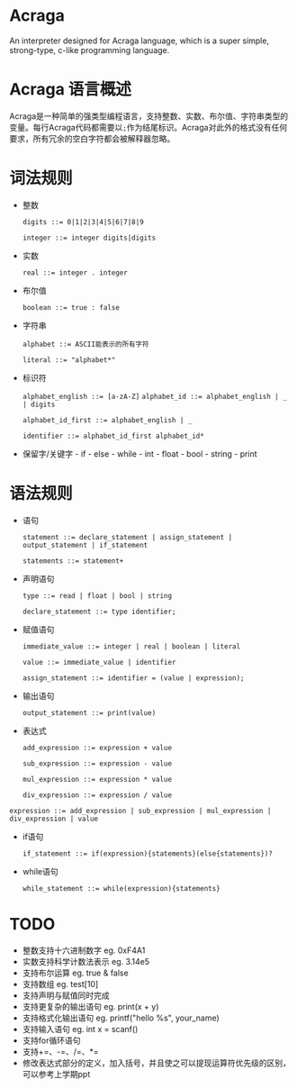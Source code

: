 # Acraga
An interpreter designed for Acraga language, which is a super simple, strong-type, c-like programming language.

# Acraga 语言概述


Acraga是一种简单的强类型编程语言，支持整数、实数、布尔值、字符串类型的变量。每行Acraga代码都需要以`;`作为结尾标识。Acraga对此外的格式没有任何要求，所有冗余的空白字符都会被解释器忽略。


# 词法规则

 - 整数

   `digits ::= 0|1|2|3|4|5|6|7|8|9`

   `integer ::= integer digits|digits`

 - 实数

   `real ::= integer . integer`

 - 布尔值

   `boolean ::= true : false`

 - 字符串

   `alphabet ::= ASCII能表示的所有字符`

   `literal ::= "alphabet*"`

 - 标识符

    `alphabet_english ::= [a-zA-Z]`
    `alphabet_id ::= alphabet_english | _ | digits`

    `alphabet_id_first ::= alphabet_english | _`

    `identifier ::= alphabet_id_first alphabet_id*`

 - 保留字/关键字
		- if
		- else
		- while
		- int
		- float
		- bool
		- string
		- print

# 语法规则

 - 语句

    `statement ::= declare_statement | assign_statement | output_statement | if_statement`

    `statements ::= statement+`


 - 声明语句

   `type ::= read | float | bool | string`

   `declare_statement ::= type identifier;`

 - 赋值语句

   `immediate_value ::= integer | real | boolean | literal`
   
   `value ::= immediate_value | identifier`

   `assign_statement ::= identifier = (value | expression);`
   
 - 输出语句

   `output_statement ::= print(value)`
   
 - 表达式


   `add_expression ::= expression + value`

   `sub_expression ::= expression - value`

   `mul_expression ::= expression * value`

   `div_expression ::= expression / value`	

`expression ::= add_expression | sub_expression | mul_expression | div_expression | value`

 - if语句

   `if_statement ::= if(expression){statements}(else{statements})?`
   
 - while语句

   `while_statement ::= while(expression){statements}`

 

 

# TODO

  - 整数支持十六进制数字 eg. 0xF4A1 
  - 实数支持科学计数法表示 eg. 3.14e5
  - 支持布尔运算 eg. true & false
  - 支持数组 eg. test[10]
  - 支持声明与赋值同时完成
  - 支持更复杂的输出语句 eg. print(x + y)
  - 支持格式化输出语句 eg. printf("hello %s", your_name)
  - 支持输入语句 eg. int x = scanf()
  - 支持for循环语句
  - 支持+=、-=、/=、*=
  - 修改表达式部分的定义，加入括号，并且使之可以提现运算符优先级的区别，可以参考上学期ppt
